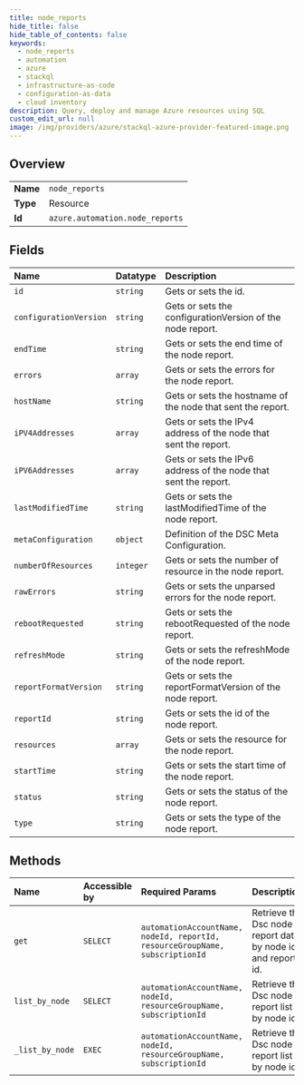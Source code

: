 ```yaml
---
title: node_reports
hide_title: false
hide_table_of_contents: false
keywords:
  - node_reports
  - automation
  - azure    
  - stackql
  - infrastructure-as-code
  - configuration-as-data
  - cloud inventory
description: Query, deploy and manage Azure resources using SQL
custom_edit_url: null
image: /img/providers/azure/stackql-azure-provider-featured-image.png
---
```

  
    

## Overview
<table><tbody>
<tr><td><b>Name</b></td><td><code>node_reports</code></td></tr>
<tr><td><b>Type</b></td><td>Resource</td></tr>
<tr><td><b>Id</b></td><td><code>azure.automation.node_reports</code></td></tr>
</tbody></table>

## Fields
| Name | Datatype | Description |
|:-----|:---------|:------------|
| `id` | `string` | Gets or sets the id. |
| `configurationVersion` | `string` | Gets or sets the configurationVersion of the node report. |
| `endTime` | `string` | Gets or sets the end time of the node report. |
| `errors` | `array` | Gets or sets the errors for the node report. |
| `hostName` | `string` | Gets or sets the hostname of the node that sent the report. |
| `iPV4Addresses` | `array` | Gets or sets the IPv4 address of the node that sent the report. |
| `iPV6Addresses` | `array` | Gets or sets the IPv6 address of the node that sent the report. |
| `lastModifiedTime` | `string` | Gets or sets the lastModifiedTime of the node report. |
| `metaConfiguration` | `object` | Definition of the DSC Meta Configuration. |
| `numberOfResources` | `integer` | Gets or sets the number of resource in the node report. |
| `rawErrors` | `string` | Gets or sets the unparsed errors for the node report. |
| `rebootRequested` | `string` | Gets or sets the rebootRequested of the node report. |
| `refreshMode` | `string` | Gets or sets the refreshMode of the node report. |
| `reportFormatVersion` | `string` | Gets or sets the reportFormatVersion of the node report. |
| `reportId` | `string` | Gets or sets the id of the node report. |
| `resources` | `array` | Gets or sets the resource for the node report. |
| `startTime` | `string` | Gets or sets the start time of the node report. |
| `status` | `string` | Gets or sets the status of the node report. |
| `type` | `string` | Gets or sets the type of the node report. |
## Methods
| Name | Accessible by | Required Params | Description |
|:-----|:--------------|:----------------|:------------|
| `get` | `SELECT` | `automationAccountName, nodeId, reportId, resourceGroupName, subscriptionId` | Retrieve the Dsc node report data by node id and report id. |
| `list_by_node` | `SELECT` | `automationAccountName, nodeId, resourceGroupName, subscriptionId` | Retrieve the Dsc node report list by node id. |
| `_list_by_node` | `EXEC` | `automationAccountName, nodeId, resourceGroupName, subscriptionId` | Retrieve the Dsc node report list by node id. |
